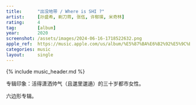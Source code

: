 ```yaml
---
title:      "出没地带 / Where is SHI ?"
artist:     [孙盛希, 剃刀蒋, 张伍, 许郁瑛, 米奇林]
rating:     4
tag:        [album]
year:       2020
screenshot: /assets/images/2024-06-16-1718522632.png
apple_ref:  https://music.apple.com/us/album/%E5%87%BA%E6%B2%92%E5%9C%B0%E5%B8%B6/1542904440
categories: music
layout:     single
---
```

{% include music_header.md %}

专辑印象：活得潇洒帅气（且邋里邋遢）的三十岁都市女性。

六边形专辑。